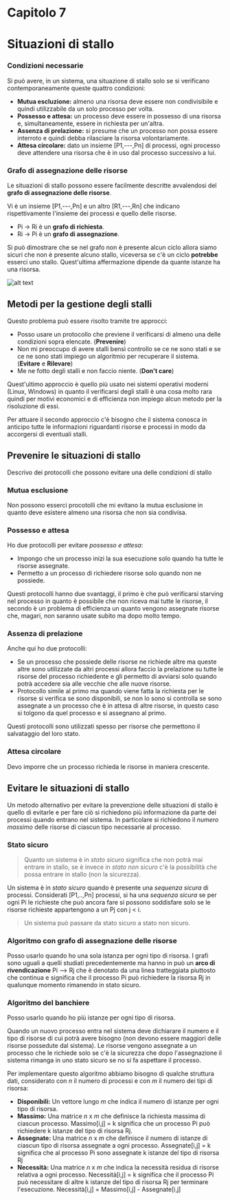 # Capitolo 7
# Situazioni di stallo

### Condizioni necessarie

Si può avere, in un sistema, una situazione di stallo solo se si verificano contemporaneamente queste quattro condizioni:

* **Mutua escluzione:** almeno una risorsa deve essere non condivisibile e quindi utilizzabile da un solo processo per volta.
* **Possesso e attesa:** un processo deve essere in possesso di una risorsa e, simultaneamente, essere in richiesta per un'altra.
* **Assenza di prelazione:** si presume che un processo non possa essere interroto e quindi debba rilasciare la risorsa volontariamente.
* **Attesa circolare:** dato un insieme [P1,---,Pn] di processi, ogni processo deve attendere una risorsa che è in uso dal processo successivo a lui.

### Grafo di assegnazione delle risorse

Le situazioni di stallo possono essere facilmente descritte avvalendosi del **grafo di assegnazione delle risorse**. 

Vi è un insieme [P1,---,Pn] e un altro [R1,---,Rn] che indicano rispettivamente l'insieme dei processi e quello delle risorse.

* Pi -> Ri è un **grafo di richiesta**.
* Ri -> Pi è un **grafo di assegnazione**.

Si può dimostrare che se nel grafo non è presente alcun ciclo allora siamo sicuri che non è presente alcuno stallo, viceversa se c'è un ciclo **potrebbe** esserci uno stallo. Quest'ultima affermazione dipende da quante istanze ha una risorsa.

![alt text](http://i.imgur.com/iRbyWjd.png "Grafo circolare con e senza stallo")


## Metodi per la gestione degli stalli

Questo problema può essere risolto tramite tre approcci:

* Posso usare un protocollo che previene il verificarsi di almeno una delle condizioni sopra elencate. (**Prevenire**)
* Non mi preoccupo di avere stalli bensì controllo se ce ne sono stati e se ce ne sono stati impiego un algoritmio per recuperare il sistema. (**Evitare** e **Rilevare**)
* Me ne fotto degli stalli e non faccio niente. (**Don't care**)

Quest'ultimo approccio è quello più usato nei sistemi operativi moderni (Linux, Windows) in quanto il verificarsi degli stalli è una cosa molto rara quindi per motivi economici e di efficienza non impiego alcun metodo per la risoluzione di essi.

Per attuare il secondo approccio c'è bisogno che il sistema conosca in anticipo tutte le informazioni riguardanti risorse e processi in modo da accorgersi di eventuali stalli.

## Prevenire le situazioni di stallo

Descrivo dei protocolli che possono evitare una delle condizioni di stallo

### Mutua esclusione

Non possono esserci procotolli che mi evitano la mutua esclusione in quanto deve esistere almeno una risorsa che non sia condivisa.

### Possesso e attesa

Ho due protocolli per evitare *possesso e attesa*:

* Impongo che un processo inizi la sua esecuzione solo quando ha tutte le risorse assegnate.
* Permetto a un processo di richiedere risorse solo quando non ne possiede.

Questi protocolli hanno due svantaggi, il primo è che può verificarsi starving nel processo in quanto è possibile che non riceva mai tutte le risorse, il secondo è un problema di efficienza un quanto vengono assegnate risorse che, magari, non saranno usate subito ma dopo molto tempo.

### Assenza di prelazione

Anche qui ho due protocolli:

* Se un processo che possiede delle risorse ne richiede altre ma queste altre sono utilizzate da altri processi allora faccio la prelazione su tutte le risorse del processo richiedente e gli permetto di avviarsi solo quando potrà accedere sia alle vecchie che alle nuove risorse.
* Protocollo simile al primo ma quando viene fatta la richiesta per le risorse si verifica se sono disponibili, se non lo sono si controlla se sono assegnate a un processo che è in attesa di altre risorse, in questo caso si tolgono da quel processo e si assegnano al primo.

Questi protocolli sono utilizzati spesso per risorse che permettono il salvataggio del loro stato.

### Attesa circolare

Devo imporre che un processo richieda le risorse in maniera crescente.

## Evitare le situazioni di stallo

Un metodo alternativo per evitare la prevenzione delle situazioni di stallo è quello di evitarle e per fare ciò si richiedono più informazione da parte dei processi quando entrano nel sistema. In particolare si richiedono il *numero massimo* delle risorse di ciascun tipo necessarie al processo.

### Stato sicuro

>Quanto un sistema è in *stato sicuro* significa che non potrà mai entrare in stallo, se è invece in *stato non sicuro* c'è la possibilità che possa entrare in stallo (non la sicurezza).

Un sistema è in *stato sicuro* quando è presente una *sequenza sicura* di processi. Considerati [P1,..,Pn] processi, si ha una *sequenza sicura* se per ogni Pi le richieste che può ancora fare si possono soddisfare solo se le risorse richieste appartengono a un Pj con j < i.

> Un sistema può passare da stato sicuro a stato non sicuro.

### Algoritmo con grafo di assegnazione delle risorse

Posso usarlo quando ho una sola istanza per ogni tipo di risorsa. I grafi sono uguali a quelli studiati precedentemente ma hanno in può un **arco di rivendicazione** Pi --> Rj che è denotato da una linea tratteggiata piuttosto che continua e significa che il processo Pi può richiedere la risorsa Rj in qualunque momento rimanendo in stato sicuro.

### Algoritmo del banchiere

Posso usarlo quando ho più istanze per ogni tipo di risorsa.

Quando un nuovo processo entra nel sistema deve dichiarare il numero e il tipo di risorse di cui potrà avere bisogno (non devono essere maggiori delle risorse possedute dal sistema). Le risorse vengono assegnate a un processo che le richiede solo se c'è la sicurezza che dopo l'assegnazione il sistema rimanga in uno stato sicuro se no si fa aspettare il processo.

Per implementare questo algoritmo abbiamo bisogno di qualche struttura dati, considerato con *n* il numero di processi e con *m* il numero dei tipi di risorsa:

* **Disponibili:** Un vettore lungo *m* che indica il numero di istanze per ogni tipo di risorsa.
* **Massimo:** Una matrice *n* x *m* che definisce la richiesta massima di ciascun processo. Massimo[i,j] = k significa che un processo Pi può richiedere k istanze del tipo di risorsa Rj.
* **Assegnate:** Una matrice *n* x *m* che definisce il numero di istanze di ciascun tipo di risorsa assegnate a ogni processo. Assegnate[i,j] = k significa che al processo Pi sono assegnate k istanze del tipo di risorsa Rj
* **Necessità:** Una matrice *n* x *m* che indica la necessità residua di risorse relativa a ogni processo. Necessità[i,j] = k significa che il processo Pi può necessitare di altre k istanze del tipo di risorsa Rj per terminare l'esecuzione. Necessità[i,j] = Massimo[i,j] - Assegnate[i,j]


